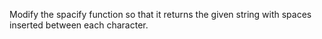 Modify the spacify function so that it returns the given string with spaces inserted between each character.

